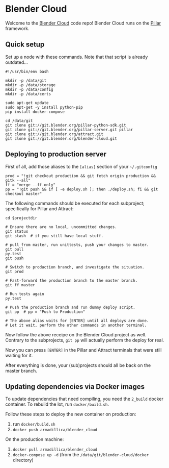 # Blender Cloud

Welcome to the [Blender Cloud](https://cloud.blender.org) code repo!
Blender Cloud runs on the [Pillar](https://pillarframework.org) framework.

## Quick setup
Set up a node with these commands. Note that that script is already outdated...

```
#!/usr/bin/env bash

mkdir -p /data/git
mkdir -p /data/storage
mkdir -p /data/config
mkdir -p /data/certs

sudo apt-get update
sudo apt-get -y install python-pip
pip install docker-compose

cd /data/git
git clone git://git.blender.org/pillar-python-sdk.git
git clone git://git.blender.org/pillar-server.git pillar
git clone git://git.blender.org/attract.git
git clone git://git.blender.org/blender-cloud.git
```

## Deploying to production server

First of all, add those aliases to the `[alias]` section of your `~/.gitconfig`

```
prod = "!git checkout production && git fetch origin production && gitk --all"
ff = "merge --ff-only"
pp = "!git push && if [ -e deploy.sh ]; then ./deploy.sh; fi && git checkout master"
```

The following commands should be executed for each subproject; specifically for
Pillar and Attract:

```
cd $projectdir

# Ensure there are no local, uncommitted changes.
git status
git stash  # if you still have local stuff.

# pull from master, run unittests, push your changes to master.
git pull
py.test
git push

# Switch to production branch, and investigate the situation.
git prod

# Fast-forward the production branch to the master branch.
git ff master

# Run tests again
py.test

# Push the production branch and run dummy deploy script.
git pp  # pp = "Push to Production"

# The above alias waits for [ENTER] until all deploys are done.
# Let it wait, perform the other commands in another terminal.
```

Now follow the above receipe on the Blender Cloud project as well.
Contrary to the subprojects, `git pp` will actually perform the deploy
for real.

Now you can press `[ENTER]` in the Pillar and Attract terminals that
were still waiting for it.

After everything is done, your (sub)projects should all be back on
the master branch.


## Updating dependencies via Docker images

To update dependencies that need compiling, you need the `2_build` docker
container. To rebuild the lot, run `docker/build.sh`.

Follow these steps to deploy the new container on production:

1. run `docker/build.sh`
2. `docker push armadillica/blender_cloud`

On the production machine:

1. `docker pull armadillica/blender_cloud`
2. `docker-compose up -d` (from the `/data/git/blender-cloud/docker` directory)
